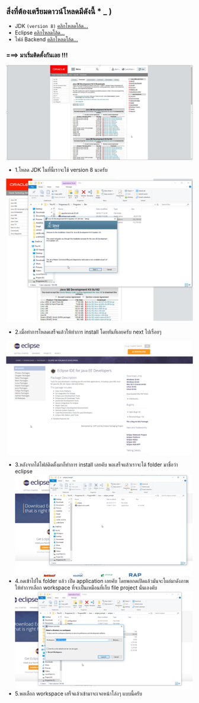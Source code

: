## สิ่งที่ต้องเตรียมดาวน์โหลดมีดังนี้ * _ )
- JDK `(version 8)` <a href="http://www.oracle.com/technetwork/java/javase/downloads/jdk8-downloads-2133151.html"> คลิกโหลดโล้ด...</a>
- Eclipse <a href="http://www.eclipse.org/downloads/eclipse-packages/"> คลิกโหลดโล้ด...</a>
- ไฟล์ Backend <a href="https://drive.google.com/open?id=1p89zdaHH6nIe9DE4j2nXE8n_QQt2N1rU"> คลิกโหลดโล้ด...</a> 

### ===> มาเริ่มติดตั้งกันเลย  !!!

![vertical](/backend/images/1.png)

* 1.โหลด JDK ในที่นี้เราจะใช้ version 8 นะครับ

![vertical](/backend/images/2.png)

* 2.เมื่อทำการโหลดเสร็จแล้วให้ทำการ install โดยทันทีเลยครับ next ไปเรื่อยๆ

![vertical](/backend/images/3.png)
* 3.หลังจากได้ไฟล์ติดตั้งมาก็ทำการ install เลยคับ พอเสร็จแล้วเราจะได้ folder มาชื่อว่า eclipse
![vertical](/backend/images/4.png)
* 4.กดเข้าไปใน folder แล้ว เปิด application เลยคับ โดยพอกดเปิดแล้วมันจะโผล่มาดังภาพ ให้ทำการเลือก workspace ที่จะเป็นเหมือนที่เก็บ file project นั่นเองคับ
![vertical](/backend/images/5.png)
* 5.พอเลือก workspace เสร็จแล้วเข้ามาจะเจอหน้าโล่งๆ แบบนี้ครับ

